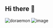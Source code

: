 ## Hi there 👋

<!--
**doramonz/doramonz** is a ✨ _special_ ✨ repository because its `README.md` (this file) appears on your GitHub profile.
Here are some ideas to get you started:
- 🔭 I’m currently working on ...
- 🌱 I’m currently learning ...
- 👯 I’m looking to collaborate on ...
- 🤔 I’m looking for help with ...
- 💬 Ask me about ...
- 📫 How to reach me: ...
- 😄 Pronouns: ...
- ⚡ Fun fact: ...
-->

![doraemon](https://github.com/doramonz/doramonz/assets/32805709/ad282caa-e56b-4bc6-a26e-47ab9aa7b2c2)
![image](https://github.com/user-attachments/assets/5e3674ff-d8a0-4dea-817f-b2a3527f5668)

